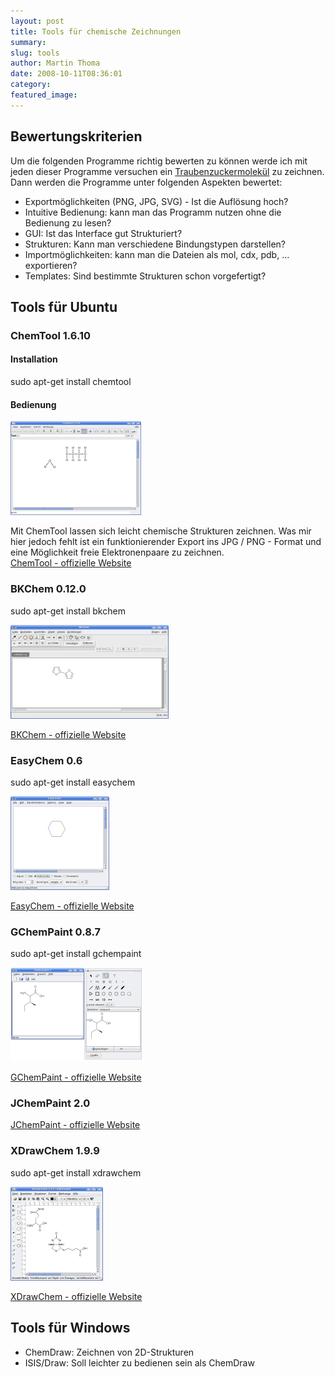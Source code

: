 ```yaml
---
layout: post
title: Tools für chemische Zeichnungen
summary: 
slug: tools
author: Martin Thoma
date: 2008-10-11T08:36:01
category: 
featured_image: 
---
```

<h2>Bewertungskriterien</h2>
<p>Um die folgenden Programme richtig bewerten zu können werde ich mit jeden dieser Programme versuchen ein <a href="http://upload.wikimedia.org/wikipedia/commons/0/06/DL-Glucose.svg">Traubenzuckermolekül</a> zu zeichnen. Dann werden die Programme unter folgenden Aspekten bewertet:</p>
<ul>
    <li>Exportmöglichkeiten (PNG, JPG, SVG) - Ist die Auflösung hoch?</li>
    <li>Intuitive Bedienung: kann man das Programm nutzen ohne die Bedienung zu lesen?</li>
    <li>GUI: Ist das Interface gut Strukturiert?</li>
    <li>Strukturen: Kann man verschiedene Bindungstypen darstellen?</li>
    <li>Importmöglichkeiten: kann man die Dateien als mol, cdx, pdb, ... exportieren?</li>
    <li>Templates: Sind bestimmte Strukturen schon vorgefertigt?</li>
</ul>

<h2>Tools für Ubuntu</h2>
<h3>ChemTool 1.6.10</h3>
<h4>Installation</h4>
<p class="code">sudo apt-get install chemtool</p>
<h4>Bedienung</h4>
<a href="bilder/chemtool.png" rel="lightbox" title="ChemTool"><img src="bilder/chemtool_t.png" alt="ChemTool" class="bordered"/></a>

<p>Mit ChemTool lassen sich leicht chemische Strukturen zeichnen. Was mir hier jedoch fehlt ist ein funktionierender Export ins JPG / PNG - Format und eine Möglichkeit freie Elektronenpaare zu zeichnen.<br/>
<a href="http://ruby.chemie.uni-freiburg.de/~martin/chemtool/chemtool.html">ChemTool - offizielle Website</a></p>
<h3>BKChem 0.12.0</h3>
<p class="code">sudo apt-get install bkchem</p>
<a href="bilder/bkchem.png" rel="lightbox" title="BKChem 0.12.0"><img src="bilder/bkchem_t.png" alt="BKChem" class="bordered"/></a>

<p><a href="http://bkchem.zirael.org/index.html">BKChem - offizielle Website</a></p>
<h3>EasyChem 0.6</h3>
<p class="code">sudo apt-get install easychem</p>
<a href="bilder/easychem.png" rel="lightbox" title="EasyChem"><img src="bilder/easychem_t.png" alt="EasyChem" class="bordered"/></a>

<p><a href="http://easychem.sourceforge.net/">EasyChem - offizielle Website</a></p>
<h3>GChemPaint 0.8.7</h3>
<p class="code">sudo apt-get install gchempaint</p>
<a href="bilder/gchempaint.png" rel="lightbox" title="GChemPaint"><img src="bilder/gchempaint_t.png" alt="GChemPaint" class="bordered"/></a>

<p><a href="http://www.nongnu.org/gchempaint/">GChemPaint - offizielle Website</a></p>
<h3>JChemPaint 2.0</h3>
<p><a href="http://almost.cubic.uni-koeln.de/cdk/jcp">JChemPaint - offizielle Website</a></p>
<h3>XDrawChem 1.9.9</h3>
<p class="code">sudo apt-get install xdrawchem</p>
<a href="bilder/xdrawchem.png" rel="lightbox" title="XDrawChem"><img src="bilder/xdrawchem_t.png" alt="XDrawChem" class="bordered"/></a>

<p><a href="http://xdrawchem.sourceforge.net/">XDrawChem - offizielle Website</a></p>
<h2>Tools für Windows</h2>
<ul>
    <li>ChemDraw: Zeichnen von 2D-Strukturen</li>
    <li>ISIS/Draw: Soll leichter zu bedienen sein als ChemDraw</li>
</ul>

<script type="text/javascript" src="js/lightbox.js"></script>
